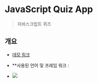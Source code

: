 # JavaScript Quiz App
> 자바스크립트 퀴즈
## 개요

- [데모 링크](https://js-quiz-app-westcoastt.vercel.app/)

- **사용된 언어 및 프레임 워크 : 
- <img src="https://img.shields.io/badge/react-61DAFB?style=for-the-badge&logo=react&logoColor=black">
